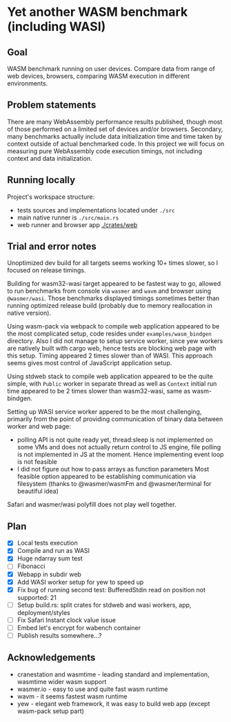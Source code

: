# Yet another WASM benchmark (including WASI)

## Goal

WASM benchmark running on user devices. Compare data from range of web devices, browsers, comparing WASM execution in different environments.

## Problem statements

There are many WebAssembly performance results published, though most of those performed on a limited set of devices and/or browsers. Secondary, many benchmarks actually include data initialization time and time taken by context outside of actual benchmarked code. In this project we will focus on measuring pure WebAssembly code execution timings, not including context and data initialization.

## Running locally

Project's workspace structure:

 - tests sources and implementations located under `./src`
 - main native runner is `./src/main.rs`
 - web runner and browser app [./crates/web](https://github.com/dunnock/wabench/tree/master/crates/web)

## Trial and error notes

Unoptimized dev build for all targets seems working 10+ times slower, so I focused on release timings.

Building for wasm32-wasi target appeared to be fastest way to go, allowed to run benchmarks from console via `wasmer` and `wavm` and browser using `@wasmer/wasi`. Those benchmarks displayed timings sometimes better than running optimized release build (probably due to memory reallocation in native version). 

Using wasm-pack via webpack to compile web application appeared to be the most complicated setup, code resides under `examples/wasm_bindgen` directory. Also I did not manage to setup service worker, since yew workers are natively built with cargo web, hence tests are blocking web page with this setup. Timing appeared 2 times slower than of WASI. This approach seems gives most control of JavaScript application setup.

Using stdweb stack to compile web application appeared to be the quite simple, with `Public` worker in separate thread as well as `Context` initial run time appeared to be 2 times slower than wasm32-wasi, same as wasm-bindgen.

Setting up WASI service worker appered to be the most challenging, primarily from the point of providing communication of binary data between worker and web page: 
 - polling API is not quite ready yet, thread:sleep is not implemented on some VMs and does not actually return control to JS engine, file polling is not implemented in JS at the moment. Hence implementing event loop is not feasible
 - I did not figure out how to pass arrays as function parameters
  Most feasible option appeared to be establishing communication via filesystem (thanks to @wasmer/wasmFm and @wasmer/terminal for beautiful idea)

Safari and wasmer/wasi polyfill does not play well together.

## Plan

- [X] Local tests execution
- [X] Compile and run as WASI
- [X] Huge ndarray sum test
- [ ] Fibonacci
- [X] Webapp in subdir web
- [X] Add WASI worker setup for yew to speed up
- [X] Fix bug of running second test: BufferedStdin read on position not supported: 21
- [ ] Setup build.rs: split crates for stdweb and wasi workers, app, deployment/styles
- [ ] Fix Safari Instant clock value issue
- [ ] Embed let's encrypt for wabench container
- [ ] Publish results somewhere...?

## Acknowledgements

- cranestation and wasmtime - leading standard and implementation, wasmtime wider wasm support
- wasmer.io - easy to use and quite fast wasm runtime
- wavm - it seems fastest wasm runtime
- yew - elegant web framework, it was easy to build web app (except wasm-pack setup part)
